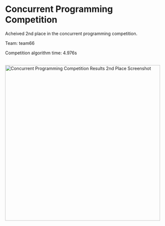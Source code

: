 # Concurrent Programming Competition

Acheived 2nd place in the concurrent programming competition. 

Team: team66

Competition algorithm time: 4.976s



</br>

<img src="https://user-images.githubusercontent.com/67061245/233836418-1f508256-9855-4c55-a3c1-5fcdda0e85c2.png" data-canonical-src="https://gyazo.com/eb5c5741b6a9a16c692170a41a49c858.png" width="500" alt="Concurrent Programming Competition Results 2nd Place Screenshot"/>
